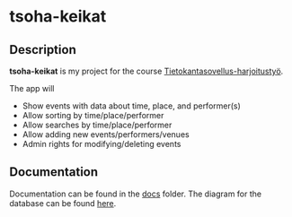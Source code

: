 # tsoha-keikat

## Description
**tsoha-keikat** is my project for the course [Tietokantasovellus-harjoitustyö](https://materiaalit.github.io/tsoha-20/).

The app will
* Show events with data about time, place, and performer(s)
* Allow sorting by time/place/performer
* Allow searches by time/place/performer
* Allow adding new events/performers/venues
* Admin rights for modifying/deleting events

## Documentation
Documentation can be found in the [docs](/docs) folder.
The diagram for the database can be found [here](/docs/diagram.png).